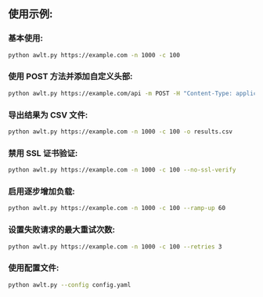 ## 使用示例:

### 基本使用:

```bash
python awlt.py https://example.com -n 1000 -c 100
```

### 使用 POST 方法并添加自定义头部:
```bash
python awlt.py https://example.com/api -m POST -H "Content-Type: application/json" -H "Authorization: Bearer <token>" -n 500 -c 50
```

### 导出结果为 CSV 文件:
```bash
python awlt.py https://example.com -n 1000 -c 100 -o results.csv
```

### 禁用 SSL 证书验证:

```bash
python awlt.py https://example.com -n 1000 -c 100 --no-ssl-verify
```

### 启用逐步增加负载:
```bash
python awlt.py https://example.com -n 1000 -c 100 --ramp-up 60
```

### 设置失败请求的最大重试次数:
```bash
python awlt.py https://example.com -n 1000 -c 100 --retries 3
```

### 使用配置文件:
```bash
python awlt.py --config config.yaml
```
